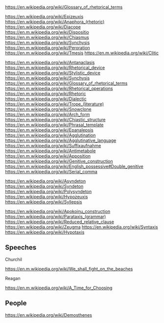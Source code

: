 
<!--
-->

https://en.wikipedia.org/wiki/Glossary_of_rhetorical_terms

https://en.wikipedia.org/wiki/Epizeuxis
https://en.wikipedia.org/wiki/Anaphora_(rhetoric)
https://en.wikipedia.org/wiki/Diacope
https://en.m.wikipedia.org/wiki/Dispositio
https://en.m.wikipedia.org/wiki/Chiasmus
https://en.m.wikipedia.org/wiki/Synchysis
https://en.m.wikipedia.org/wiki/Peroration
https://en.m.wikipedia.org/wiki/Tmesis
https://en.m.wikipedia.org/wiki/Clitic

https://en.m.wikipedia.org/wiki/Antanaclasis
https://en.m.wikipedia.org/wiki/Rhetorical_device
https://en.m.wikipedia.org/wiki/Stylistic_device
https://en.m.wikipedia.org/wiki/Synchysis
https://en.m.wikipedia.org/wiki/Glossary_of_rhetorical_terms
https://en.m.wikipedia.org/wiki/Rhetorical_operations
https://en.m.wikipedia.org/wiki/Rhetoric
https://en.m.wikipedia.org/wiki/Dialectic
https://en.m.wikipedia.org/wiki/Trope_(literature)
https://en.m.wikipedia.org/wiki/Snowclone
https://en.m.wikipedia.org/wiki/Arch_form
https://en.m.wikipedia.org/wiki/Chiastic_structure
https://en.m.wikipedia.org/wiki/Phrasal_template
https://en.m.wikipedia.org/wiki/Epanalepsis
https://en.m.wikipedia.org/wiki/Agglutination
https://en.m.wikipedia.org/wiki/Agglutinative_language
https://en.m.wikipedia.org/wiki/Suffixaufnahme
https://en.m.wikipedia.org/wiki/Antimetabole
https://en.m.wikipedia.org/wiki/Apposition
https://en.m.wikipedia.org/wiki/Genitive_construction
https://en.m.wikipedia.org/wiki/English_possessive#Double_genitive
https://en.m.wikipedia.org/wiki/Serial_comma

https://en.wikipedia.org/wiki/Asyndeton
https://en.wikipedia.org/wiki/Syndeton
https://en.wikipedia.org/wiki/Polysyndeton
https://en.wikipedia.org/wiki/Hypozeuxis
https://en.wikipedia.org/wiki/Syllepsis

https://en.wikipedia.org/wiki/Apokoinu_construction
https://en.wikipedia.org/wiki/Parataxis_(grammar)
https://en.wikipedia.org/wiki/Reduced_relative_clause
https://en.wikipedia.org/wiki/Zeugma
https://en.wikipedia.org/wiki/Syntaxis
https://en.wikipedia.org/wiki/Hypotaxis



Speeches
---------

Churchil

https://en.m.wikipedia.org/wiki/We_shall_fight_on_the_beaches

Reagan

https://en.m.wikipedia.org/wiki/A_Time_for_Choosing

People
------

https://en.wikipedia.org/wiki/Demosthenes

<!-- vim: set autoindent expandtab sw=4 syntax=markdown: -->
